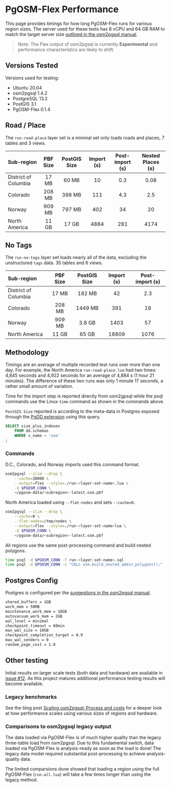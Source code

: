 # PgOSM-Flex Performance

This page provides timings for how long PgOSM-Flex runs for various region sizes.
The server used for these tests has 8 vCPU and 64 GB RAM to match the target
server size [outlined in the osm2pgsql manual](https://osm2pgsql.org/doc/manual.html#preparing-the-database).

> Note: The Flex output of osm2pgsql is currently **Experimental**
and performance characteristics are likely to shift. 


## Versions Tested

Versions used for testing:

* Ubuntu 20.04
* osm2pgsql 1.4.2
* PostgreSQL 13.2
* PostGIS 3.1
* PgOSM-Flex 0.1.4


## Road / Place

The `run-road-place` layer set is a minimal set only loads roads and places,
7 tables and 3 views.



| Sub-region            | PBF Size | PostGIS Size | Import (s) | Post-import (s) | Nested Places (s) |
| :---                  |    :-:    |      :-:    |    :-:    |       :-:        |   :-:   |
| District of Columbia  |   17 MB   |    60 MB    |    10     |       0.3        |   0.08  |
| Colorado              |   208 MB  |    398 MB   |    111    |       4.3        |   2.5   |
| Norway                |   909 MB  |    797 MB   |    402    |       34         |   20    |
| North America         |   11 GB   |     17 GB   |    4884   |       281        |   4174  |



## No Tags

The `run-no-tags` layer set loads nearly all of the data, excluding the unstructured
`tags` data.  35 tables and 6 views.



| Sub-region            | PBF Size  | PostGIS Size | Import (s) | Post-import (s) |
| :---                  |    :-:    |     :-:      |    :-:     |       :-:       |
| District of Columbia  |   17 MB   |    182 MB    |    42      |      2.3        |
| Colorado              |   208 MB  |    1449 MB   |    391     |       19        |
| Norway                |   909 MB  |    3.8 GB    |    1403    |       57        |
| North America         |   11 GB   |    65 GB     |    18809   |       1076      |




## Methodology

Timings are an average of multiple recorded test runs over more than one day.
For example, the North America `run-road-place.lua` had two times: 4,845 seconds and 4,922 seconds for an average of 4,884 s
(1 hour 21 minutes).
The difference of these two runs was only 1 minute 17 seconds, a rather small
amount of variation.

Time for the import step is reported directly from osm2gpsql while the psql commands use the Linux `time` command as shown in the commands above.


`PostGIS Size` reported is according to the meta-data in Postgres exposed through
the [PgDD extension](https://github.com/rustprooflabs/pgdd) using this query.

```sql
SELECT size_plus_indexes
	FROM dd.schemas
	WHERE s_name = 'osm'
;
```



### Commands

D.C., Colorado, and Norway imports used this command format.


```bash
osm2pgsql --slim --drop \
    --cache=30000 \
    --output=flex --style=./run-<layer-set-name>.lua \
    -d $PGOSM_CONN \
    ~/pgosm-data/<subregion>-latest.osm.pbf
```

North America loaded using `--flat-nodes` and sets `--cache=0`.

```bash
osm2pgsql --slim --drop \
    --cache=0 \
    --flat-nodes=/tmp/nodes \
    --output=flex --style=./run-<layer-set-name>lua \
    -d $PGOSM_CONN \
    ~/pgosm-data/<subregion>-latest.osm.pbf
```

All regions use the same post-processing command and build nested polygons.

```bash
time psql -d $PGOSM_CONN -f run-<layer-set-name>.sql
time psql -d $PGOSM_CONN -c "CALL osm.build_nested_admin_polygons();"
```

## Postgres Config

Postgres is configured per the [suggestions in the osm2pgsql manual](https://osm2pgsql.org/doc/manual.html#preparing-the-database).


```bash
shared_buffers = 1GB
work_mem = 50MB
maintenance_work_mem = 10GB
autovacuum_work_mem = 2GB
wal_level = minimal
checkpoint_timeout = 60min
max_wal_size = 10GB
checkpoint_completion_target = 0.9
max_wal_senders = 0
random_page_cost = 1.0
```


## Other testing

Initial results on larger scale tests (both data and hardware) are available
in [issue #12](https://github.com/rustprooflabs/pgosm-flex/issues/12).  As this project
matures additional performance testing results will become available.

### Legacy benchmarks

See the blog post
[Scaling osm2pgsql: Process and costs](https://blog.rustprooflabs.com/2019/10/osm2pgsql-scaling)
for a deeper look at how performance scales using various sizes of regions and hardware.

### Comparisons to osm2pgsql legacy output

The data loaded via PgOSM-Flex is of much higher quality than the
legacy three-table load from osm2pgsql.  Due to this fundamental switch, data loaded
via PgOSM-Flex is analysis-ready as soon as the load is done!  The legacy data model
required substantial post-processing to achieve analysis-quality data.

The limited comparsions done showed that loading a region using the
full PgOSM-Flex (`run-all.lua`) will take a few times longer than using the legacy method.

